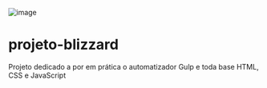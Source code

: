 ![image](https://user-images.githubusercontent.com/"C:\Users\milit\Downloads\img-backpg.png")


# projeto-blizzard
 Projeto dedicado a por em prática o automatizador Gulp e toda base HTML, CSS e JavaScript
